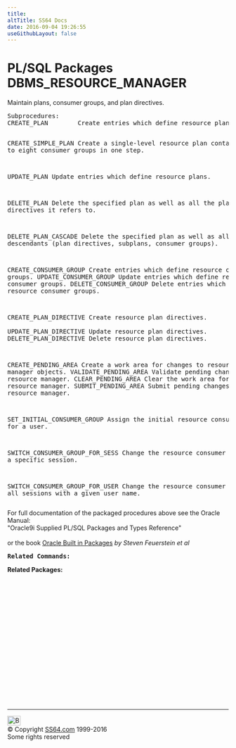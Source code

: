 ```yaml
---
title:
altTitle: SS64 Docs
date: 2016-09-04 19:26:55
useGithubLayout: false
---
```

<!-- #BeginLibraryItem "/Library/head_orapack.lbi" --><!-- #EndLibraryItem --><h1>PL/SQL Packages DBMS_RESOURCE_MANAGER</h1> 
<p>Maintain plans, consumer groups, and plan directives.</p>
<pre>Subprocedures:
CREATE_PLAN        Create entries which define resource plans. 

CREATE_SIMPLE_PLAN Create a single-level resource plan containing up to
                   eight consumer groups in one step. 

UPDATE_PLAN        Update entries which define resource plans. 

DELETE_PLAN        Delete the specified plan as well as all the plan directives it refers to. 

DELETE_PLAN_CASCADE Delete the specified plan as well as all its descendants
                   (plan directives, subplans, consumer groups). 

CREATE_CONSUMER_GROUP   Create entries which define resource consumer groups. 
UPDATE_CONSUMER_GROUP   Update entries which define resource consumer groups. 
DELETE_CONSUMER_GROUP   Delete entries which define resource consumer groups. 

CREATE_PLAN_DIRECTIVE Create resource plan directives.  
UPDATE_PLAN_DIRECTIVE Update resource plan directives. 
DELETE_PLAN_DIRECTIVE Delete resource plan directives. 

CREATE_PENDING_AREA   Create a work area for changes to resource manager objects. 
VALIDATE_PENDING_AREA Validate pending changes for the resource manager. 
CLEAR_PENDING_AREA    Clear the work area for the resource manager. 
SUBMIT_PENDING_AREA   Submit pending changes for the resource manager. 

SET_INITIAL_CONSUMER_GROUP
                      Assign the initial resource consumer group for a user. 

SWITCH_CONSUMER_GROUP_FOR_SESS
                      Change the resource consumer group of a specific session. 

SWITCH_CONSUMER_GROUP_FOR_USER
                      Change the resource consumer group for all sessions with a
                      given user name.  </pre>
<p><span class="body">For full documentation of the packaged procedures above see the Oracle Manual:<br>
"Oracle9i Supplied PL/SQL Packages and Types Reference"<b><br>
<br>
</b>or the book <a href="../links/orasqllinks.html">Oracle Built in Packages</a> 
<i>by Steven Feuerstein et al</i><b><br>
</b></span></p>
<pre><span class="body"><b>Related Commands:<br></b></span></pre>
<p><span class="body"><b>Related Packages:</b></span> </p>
<p><span class="body"><br>
</span></p><!-- #BeginLibraryItem "/Library/foot_ora.lbi" --><p>
<!-- oracle-footer -->
<ins class="adsbygoogle" style="display:inline-block;width:300px;height:250px" data-ad-client="ca-pub-6140977852749469" data-ad-slot="4275490898"></ins>
<script>
(adsbygoogle = window.adsbygoogle || []).push({});
</script></p>
<hr>
<div id="bl" class="footer"><a href="DBMS_RESOURCE_MANAGER.html#"><img src="../images/top.png" width="30" height="22" alt="Back to the Top"></a></div>
<div id="br" class="footer, tagline">© Copyright <a href="../index.html">SS64.com</a> 1999-2016<br>
Some rights reserved</div><!-- #EndLibraryItem -->

